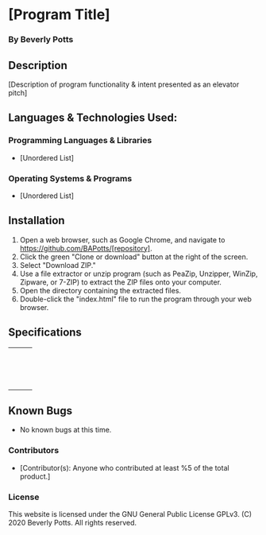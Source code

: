 # [Program Title]
 
  ### By Beverly Potts
 
## Description
 
  [Description of program functionality & intent presented as an elevator pitch]
 
## Languages & Technologies Used:
 
  ### Programming Languages & Libraries
  * [Unordered List]
 
  ### Operating Systems & Programs
  * [Unordered List]
 
## Installation
 
  1. Open a web browser, such as Google Chrome, and navigate to https://github.com/BAPotts/[repository].
  3. Click the green "Clone or download" button at the right of the screen.
  4. Select "Download ZIP."
  5. Use a file extractor or unzip program (such as PeaZip, Unzipper, WinZip, Zipware, or 7-ZIP) to extract the ZIP files onto your computer.
  6. Open the directory containing the extracted files.
  7. Double-click the "index.html" file to run the program through your web browser.
 
## Specifications
 
|   |   |   |
|---|---|---|
|   |   |   |
|   |   |   |
|   |   |   |
|   |   |   |
|   |   |   |
|   |   |   |
|   |   |   |
|   |   |   |
|   |   |   |
|   |   |   |
|   |   |   |
|   |   |   |
|   |   |   |
|   |   |   |
 
## Known Bugs
 
  * No known bugs at this time. 
### Contributors
 
  * [Contributor(s): Anyone who contributed at least %5 of the total product.]
 
### License
 
This website is licensed under the GNU General Public License GPLv3. (C) 2020 Beverly Potts. All rights reserved.